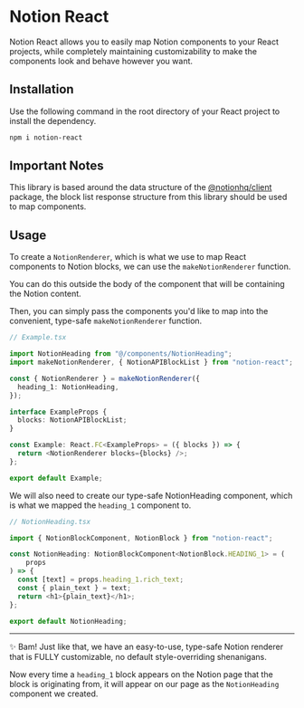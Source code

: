 # Notion React

Notion React allows you to easily map Notion components to your React projects, while completely maintaining customizability to make the components look and behave however you want.

## Installation

Use the following command in the root directory of your React project to install the dependency.

```bash
npm i notion-react
```

## Important Notes

This library is based around the data structure of the [@notionhq/client](https://www.npmjs.com/package/@notionhq/client) package, the block list response structure from this library should be used to map components.

## Usage

To create a `NotionRenderer`, which is what we use to map React components to Notion blocks, we can use the `makeNotionRenderer` function.

You can do this outside the body of the component that will be containing the Notion content.

Then, you can simply pass the components you'd like to map into the convenient, type-safe `makeNotionRenderer` function.

```ts
// Example.tsx

import NotionHeading from "@/components/NotionHeading";
import makeNotionRenderer, { NotionAPIBlockList } from "notion-react";

const { NotionRenderer } = makeNotionRenderer({
  heading_1: NotionHeading,
});

interface ExampleProps {
  blocks: NotionAPIBlockList;
}

const Example: React.FC<ExampleProps> = ({ blocks }) => {
  return <NotionRenderer blocks={blocks} />;
};

export default Example;
```

We will also need to create our type-safe NotionHeading component, which is what we mapped the `heading_1` component to.

```ts
// NotionHeading.tsx

import { NotionBlockComponent, NotionBlock } from "notion-react";

const NotionHeading: NotionBlockComponent<NotionBlock.HEADING_1> = (
	props
) => {
  const [text] = props.heading_1.rich_text;
  const { plain_text } = text;
  return <h1>{plain_text}</h1>;
};

export default NotionHeading;
```

___

✨ Bam! Just like that, we have an easy-to-use, type-safe Notion renderer that is FULLY customizable, no default style-overriding shenanigans.

Now every time a `heading_1` block appears on the Notion page that the block is originating from, it will appear on our page as the `NotionHeading` component we created. 